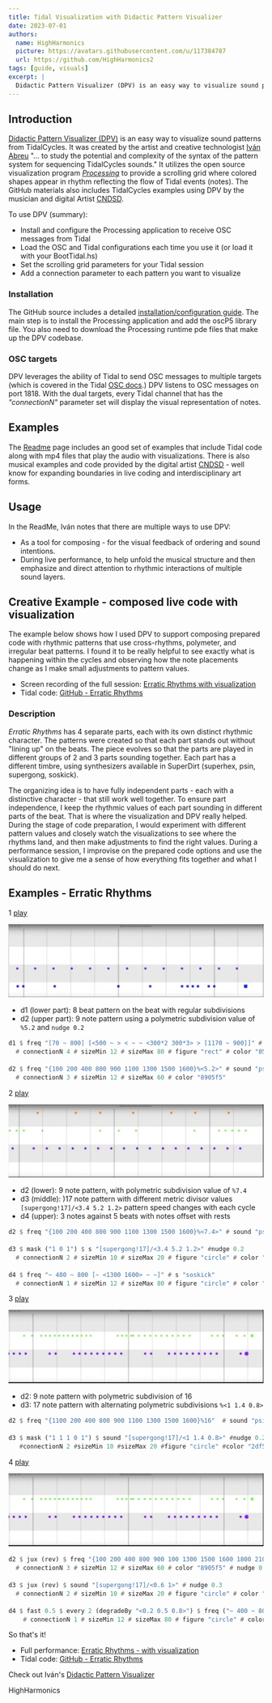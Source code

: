 ```yaml
---
title: Tidal Visualization with Didactic Pattern Visualizer
date: 2023-07-01
authors:
  name: HighHarmonics
  picture: https://avatars.githubusercontent.com/u/117384787
  url: https://github.com/HighHarmonics2
tags: [guide, visuals]
excerpt: |
  Didactic Pattern Visualizer (DPV) is an easy way to visualize sound patterns from TidalCycles. It was created by the artist and creative technologist Iván Abreu "… to study the potential and complexity of the syntax of the pattern system for sequencing TidalCycles sounds." It utilizes the open source visualization program Processing to provide a scrolling grid where colored shapes appear in rhythm reflecting the flow of Tidal events (notes).
---
```


## Introduction

[Didactic Pattern Visualizer (DPV)](https://github.com/ivan-abreu/didacticpatternvisualizer/tree/main) is an easy way to visualize sound patterns from TidalCycles. It was created by the artist and creative technologist [Iván Abreu](https://ivanabreu.net/) "… to study the potential and complexity of the syntax of the pattern system for sequencing TidalCycles sounds." It utilizes the open source visualization program *[Processing](https://processing.org/)* to provide a scrolling grid where colored shapes appear in rhythm reflecting the flow of Tidal events (notes). The GitHub materials also includes TidalCycles examples using DPV by the musician and digital Artist [CNDSD](http://www.malitzincortes.net/).

To use DPV (summary):
- Install and configure the Processing application to receive OSC messages from Tidal
- Load the OSC and Tidal configurations each time you use it (or load it with your BootTidal.hs)
- Set the scrolling grid parameters for your Tidal session
- Add a connection parameter to each pattern you want to visualize

### Installation
The GitHub source includes a detailed [installation/configuration guide](https://github.com/ivan-abreu/didacticpatternvisualizer/blob/main/installation.md). The main step is to install the Processing application and add the oscP5 library file. You also need to download the Processing runtime pde files that make up the DPV codebase.

### OSC targets
DPV leverages the ability of Tidal to send OSC messages to multiple targets (which is covered in the Tidal [OSC docs](https://tidalcycles.org/docs/configuration/MIDIOSC/osc#multiple-targets-and-messages).) DPV listens to OSC messages on port 1818. With the dual targets, every Tidal channel that has the *"connectionN"* parameter set will display the visual representation of notes.

## Examples
The [Readme](https://github.com/ivan-abreu/didacticpatternvisualizer/tree/main#readme) page includes an good set of examples  that include Tidal code along with mp4 files that play the audio with visualizations. There is also musical examples and code provided by the digital artist [CNDSD](https://vimeo.com/cndsd) - well know for expanding boundaries in live coding and interdisciplinary art forms.   

## Usage
In the ReadMe, Iván notes that there are multiple ways to use DPV:
- As a tool for composing - for the visual feedback of ordering and sound intentions.
- During live performance, to help unfold the musical structure and then emphasize and direct attention to rhythmic interactions of multiple sound layers.

## Creative Example - composed live code with visualization
The example below shows how I used DPV to support composing prepared code with rhythmic patterns that use cross-rhythms, polymeter, and irregular beat patterns. I found it to be really helpful to see exactly what is happening within the cycles and observing how the note placements change as I make small adjustments to pattern values.

- Screen recording of the full session: [Erratic Rhythms with visualization](https://www.youtube.com/watch?v=dwrwnNVT-Po)
- Tidal code: [GitHub - Erratic Rhythms](https://github.com/HighHarmonics2/livecoding/tree/main/tidal/erraticRhythms)

### Description
*Erratic Rhythms* has 4 separate parts, each with its own distinct rhythmic character. The patterns were created so that each part stands out without "lining up" on the beats. The piece evolves so that the parts are played in different groups of 2 and 3 parts sounding together. Each part has a different timbre, using synthesizers available in SuperDirt (superhex, psin, supergong, soskick).

The organizing idea is to have fully independent parts - each with a distinctive character - that still work well together. To ensure part independence, I keep the rhythmic values of each part sounding in different parts of the beat. That is where the visualization and DPV really helped. During the stage of code preparation, I would experiment with different pattern values and closely watch the visualizations to see where the rhythms land, and then make adjustments to find the right values. During a performance session, I improvise on the prepared code options and use the visualization to give me a sense of how everything fits together and what I should do next.

## Examples - Erratic Rhythms

1 [play](https://www.youtube.com/watch?v=dwrwnNVT-Po&t=65s)  

![Erratic rhythms - visualize ex 1](./assets/hh-visualizer1.jpg)

- d1 (lower part): 8 beat pattern on the beat with regular subdivisions
- d2 (upper part): 9 note pattern using a polymetric subdivision value of `%5.2` and `nudge 0.2`

```haskell
d1 $ freq "[70 ~ 800] [<500 ~ > < ~ ~ <300*2 300*3> > [1170 ~ 900]]" # sound "superhex"
  # connectionN 4 # sizeMin 12 # sizeMax 80 # figure "rect" # color "0519f5" -- DVP OSC values

d2 $ freq "{100 200 400 800 900 1100 1300 1500 1600}%<5.2>" # sound "psin"  #nudge 0.2
  # connectionN 3 # sizeMin 12 # sizeMax 60 # color "8905f5"
```

2 [play](https://www.youtube.com/watch?v=dwrwnNVT-Po&t=172s)  

![Erratic rhythms - visualize ex 2](./assets/hh-visualizer2.jpg)

- d2 (lower): 9 note pattern, with polymetric subdivision value of `%7.4`
- d3 (middle): )17 note pattern with different metric divisor values `[supergong!17]/<3.4 5.2 1.2>`
pattern speed changes with each cycle
- d4 (upper): 3 notes against 5 beats with notes offset with rests

```haskell
d2 $ freq "{100 200 400 800 900 1100 1300 1500 1600}%<7.4>" # sound "psin"

d3 $ mask ("1 0 1") $ s "[supergong!17]/<3.4 5.2 1.2>" #nudge 0.2
  # connectionN 2 # sizeMin 10 # sizeMax 20 # figure "circle" # color "2df505"

d4 $ freq "~ 400 ~ 800 [~ <1300 1600> ~ ~]" # s "soskick"
  # connectionN 1 # sizeMin 12 # sizeMax 80 # figure "circle" # color "f58711"
```

3 [play](https://www.youtube.com/watch?v=dwrwnNVT-Po&t=194s)  

![Erratic rhythms - visualize ex 3](./assets/hh-visualizer3.jpg)

- d2: 9 note pattern with polymetric subdivision of 16
- d3: 17 note pattern with alternating polymetric subdivisions `%<1 1.4 0.8>`

```haskell
d2 $ freq "{1100 200 400 800 900 1100 1300 1500 1600}%16"  # sound "psin"

d3 $ mask ("1 1 1 0 1") $ sound "[supergong!17]/<1 1.4 0.8>" #nudge 0.2
   #connectionN 2 #sizeMin 10 #sizeMax 20 #figure "circle" #color "2df505"
```

4 [play](https://www.youtube.com/watch?v=dwrwnNVT-Po&t=265s)  

![Erratic rhythms - visualize ex 3](./assets/hh-visualizer3.jpg)

```haskell
d2 $ jux (rev) $ freq "{100 200 400 800 900 100 1300 1500 1600 1800 2100 2400 ~}%11"  # sound "psin"
  # connectionN 3 # sizeMin 12 # sizeMax 60 # color "8905f5" # nudge 0.2

d3 $ jux (rev) $ sound "[supergong!17]/<0.6 1>" # nudge 0.3
  # connectionN 2 # sizeMin 10 # sizeMax 20 # figure "circle" # color "2df505"

d4 $ fast 0.5 $ every 2 (degradeBy "<0.2 0.5 0.8>") $ freq ("~ 400 ~ 800 [~ <1300 1600> ~!2]" |* 0.5) # s "soskick"
    # connectionN 1 # sizeMin 12 # sizeMax 80 # figure "circle" # color "f58711"
```
So that's it! 
- Full performance: [Erratic Rhythms - with visualization](https://www.youtube.com/watch?v=dwrwnNVT-Po)
- Tidal code: [GitHub - Erratic Rhythms](https://github.com/HighHarmonics2/livecoding/tree/main/tidal/erraticRhythms)

Check out Iván's [Didactic Pattern Visualizer](https://github.com/ivan-abreu/didacticpatternvisualizer/tree/main)

HighHarmonics
